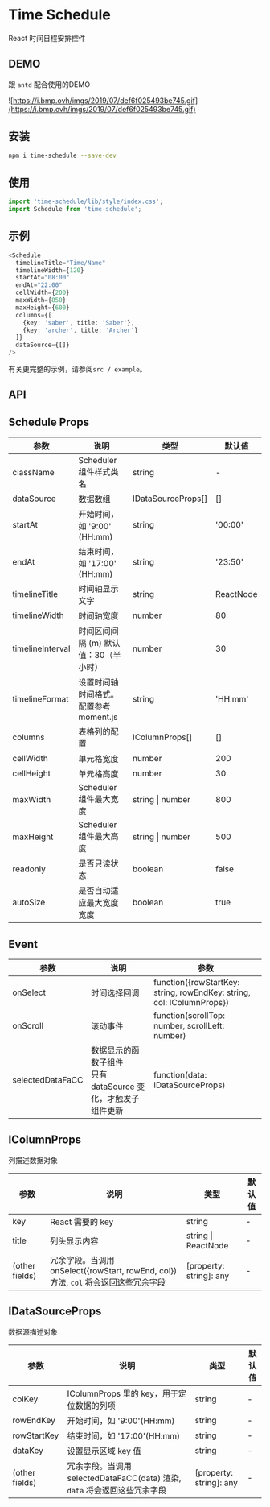 # Time Schedule

React 时间日程安排控件

## DEMO

跟 `antd` 配合使用的DEMO

![https://i.bmp.ovh/imgs/2019/07/def6f025493be745.gif](https://i.bmp.ovh/imgs/2019/07/def6f025493be745.gif)

## 安装

```bash
npm i time-schedule --save-dev
```

## 使用

```typescript
import 'time-schedule/lib/style/index.css';
import Schedule from 'time-schedule';
```

## 示例

```typescript
<Schedule
  timelineTitle="Time/Name"
  timelineWidth={120}
  startAt="08:00"
  endAt="22:00"
  cellWidth={200}
  maxWidth={850}
  maxHeight={600}
  columns={[
    {key: 'saber', title: 'Saber'},
    {key: 'archer', title: 'Archer'}
  ]}
  dataSource={[]}
/>
```
有关更完整的示例，请参阅`src / example`。


## API

## Schedule Props

参数 | 说明 | 类型 | 默认值
-|-|-|-
className | Scheduler 组件样式类名 | string | -
dataSource | 数据数组 | IDataSourceProps[] | []
startAt | 开始时间，如 '9:00' (HH:mm) | string | '00:00'
endAt | 结束时间，如 '17:00' (HH:mm) | string | '23:50'
timelineTitle | 时间轴显示文字 | string | ReactNode | -
timelineWidth | 时间轴宽度 | number | 80
timelineInterval | 时间区间间隔 (m) 默认值：30（半小时） | number | 30
timelineFormat | 设置时间轴时间格式。配置参考 moment.js | string | 'HH:mm'
columns| 表格列的配置 | IColumnProps[] | []
cellWidth | 单元格宽度 | number | 200
cellHeight | 单元格高度 | number | 30
maxWidth | Scheduler 组件最大宽度 | string \| number | 800
maxHeight | Scheduler 组件最大高度 | string \| number | 500
readonly | 是否只读状态 | boolean | false
autoSize | 是否自动适应最大宽度宽度 | boolean | true

## Event
参数|说明|参数
-|-|-
onSelect | 时间选择回调 | function({rowStartKey: string, rowEndKey: string, col: IColumnProps})
onScroll | 滚动事件 | function(scrollTop: number, scrollLeft: number)
selectedDataFaCC | 数据显示的函数子组件<br />只有 dataSource 变化，才触发子组件更新 | function(data: IDataSourceProps)

## IColumnProps

列描述数据对象

参数 | 说明 | 类型 | 默认值
-|-|-|-
key | React 需要的 key | string | -
title | 列头显示内容	| string \| ReactNode | -
(other fields) | 冗余字段。当调用 onSelect({rowStart, rowEnd, col}) 方法, `col` 将会返回这些冗余字段 | [property: string]: any | -

## IDataSourceProps

数据源描述对象

参数 | 说明 | 类型 | 默认值
-|-|-|-
colKey | IColumnProps 里的 key，用于定位数据的列项 | string | -
rowEndKey | 开始时间，如 '9:00'(HH:mm) | string | -
rowStartKey | 结束时间，如 '17:00'(HH:mm) | string | -
dataKey | 设置显示区域 key 值 | string | -
(other fields) | 冗余字段。当调用 selectedDataFaCC(data) 渲染, `data` 将会返回这些冗余字段 | [property: string]: any | -
